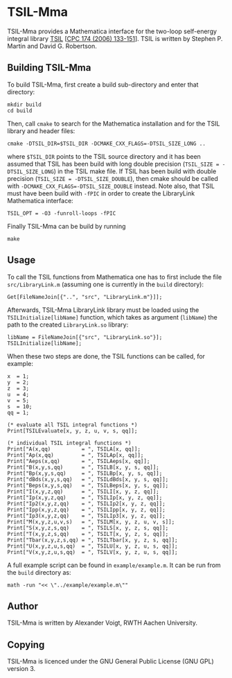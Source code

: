 TSIL-Mma
========

TSIL-Mma provides a Mathematica interface for the two-loop self-energy
integral library [TSIL](https://www.niu.edu/spmartin/TSIL/) [[CPC 174
(2006) 133-151](https://arxiv.org/abs/hep-ph/0501132)].  TSIL is
written by Stephen P. Martin and David G. Robertson.

Building TSIL-Mma
-----------------

To build TSIL-Mma, first create a build sub-directory and enter that
directory:

    mkdir build
    cd build

Then, call `cmake` to search for the Mathematica installation and for
the TSIL library and header files:

    cmake -DTSIL_DIR=$TSIL_DIR -DCMAKE_CXX_FLAGS=-DTSIL_SIZE_LONG ..

where `$TSIL_DIR` points to the TSIL source directory and it has been
assumed that TSIL has been build with long double precision
(`TSIL_SIZE = -DTSIL_SIZE_LONG`) in the TSIL make file.  If TSIL has
been build with double precision (`TSIL_SIZE = -DTSIL_SIZE_DOUBLE`),
then cmake should be called with
`-DCMAKE_CXX_FLAGS=-DTSIL_SIZE_DOUBLE` instead.  Note also, that TSIL
must have been build with `-fPIC` in order to create the LibraryLink
Mathematica interface:

    TSIL_OPT = -O3 -funroll-loops -fPIC

Finally TSIL-Mma can be build by running

    make

Usage
-----

To call the TSIL functions from Mathematica one has to first include
the file `src/LibraryLink.m` (assuming one is currently in the `build`
directory):

    Get[FileNameJoin[{"..", "src", "LibraryLink.m"}]];

Afterwards, TSIL-Mma LibraryLink library must be loaded using the
`TSILInitialize[libName]` function, which takes as argument
(`libName`) the path to the created `LibraryLink.so` library:

    libName = FileNameJoin[{"src", "LibraryLink.so"}];
    TSILInitialize[libName];

When these two steps are done, the TSIL functions can be called, for
example:

    x  = 1;
    y  = 2;
    z  = 3;
    u  = 4;
    v  = 5;
    s  = 10;
    qq = 1;

    (* evaluate all TSIL integral functions *)
    Print[TSILEvaluate[x, y, z, u, v, s, qq]];

    (* individual TSIL integral functions *)
    Print["A(x,qq)          = ", TSILA[x, qq]];
    Print["Ap(x,qq)         = ", TSILAp[x, qq]];
    Print["Aeps(x,qq)       = ", TSILAeps[x, qq]];
    Print["B(x,y,s,qq)      = ", TSILB[x, y, s, qq]];
    Print["Bp(x,y,s,qq)     = ", TSILBp[x, y, s, qq]];
    Print["dBds(x,y,s,qq)   = ", TSILdBds[x, y, s, qq]];
    Print["Beps(x,y,s,qq)   = ", TSILBeps[x, y, s, qq]];
    Print["I(x,y,z,qq)      = ", TSILI[x, y, z, qq]];
    Print["Ip(x,y,z,qq)     = ", TSILIp[x, y, z, qq]];
    Print["Ip2(x,y,z,qq)    = ", TSILIp2[x, y, z, qq]];
    Print["Ipp(x,y,z,qq)    = ", TSILIpp[x, y, z, qq]];
    Print["Ip3(x,y,z,qq)    = ", TSILIp3[x, y, z, qq]];
    Print["M(x,y,z,u,v,s)   = ", TSILM[x, y, z, u, v, s]];
    Print["S(x,y,z,s,qq)    = ", TSILS[x, y, z, s, qq]];
    Print["T(x,y,z,s,qq)    = ", TSILT[x, y, z, s, qq]];
    Print["Tbar(x,y,z,s,qq) = ", TSILTbar[x, y, z, s, qq]];
    Print["U(x,y,z,u,s,qq)  = ", TSILU[x, y, z, u, s, qq]];
    Print["V(x,y,z,u,s,qq)  = ", TSILV[x, y, z, u, s, qq]];

A full example script can be found in `example/example.m`.
It can be run from the `build` directory as:

    math -run "<< \"../example/example.m\""

Author
------

TSIL-Mma is written by Alexander Voigt, RWTH Aachen University.

Copying
-------

TSIL-Mma is licenced under the GNU General Public License (GNU GPL)
version 3.
